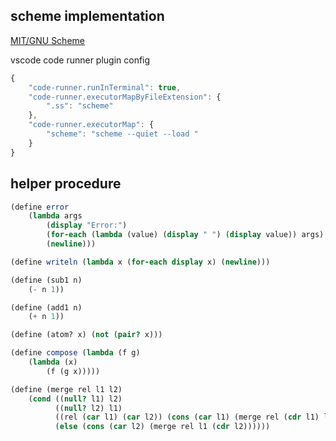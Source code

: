 ## scheme implementation

[MIT/GNU Scheme](https://www.gnu.org/software/mit-scheme/)

vscode code runner plugin config

```javascript
{
    "code-runner.runInTerminal": true,
    "code-runner.executorMapByFileExtension": {
        ".ss": "scheme"
    },
    "code-runner.executorMap": {
        "scheme": "scheme --quiet --load "
    }
}
```

## helper procedure

```scheme
(define error
    (lambda args
        (display "Error:")
        (for-each (lambda (value) (display " ") (display value)) args)
        (newline)))

(define writeln (lambda x (for-each display x) (newline)))

(define (sub1 n)
    (- n 1))

(define (add1 n)
    (+ n 1))

(define (atom? x) (not (pair? x)))

(define compose (lambda (f g)
    (lambda (x)
        (f (g x)))))

(define (merge rel l1 l2)
    (cond ((null? l1) l2)
          ((null? l2) l1)
          ((rel (car l1) (car l2)) (cons (car l1) (merge rel (cdr l1) l2)))
          (else (cons (car l2) (merge rel l1 (cdr l2))))))
```